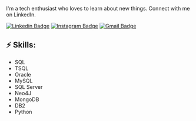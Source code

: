 <!-- You can create your own header images using Canva, it has a lot of templates. If you do, use the following link https://www.canva.com/join/celeriac-tread-jellyfish -->
I'm a tech enthusiast who loves to learn about new things. Connect with me on LinkedIn.


[![Linkedin Badge](https://img.shields.io/badge/-LinkedIn-blue?style=flat-square&logo=Linkedin&logoColor=white&link=https://www.linkedin.com/in/jayrajroshan/)](https://www.linkedin.com/in/yan-furlan-455ab820b/)
[![Instagram Badge](https://img.shields.io/badge/-Instagram-e4405f?style=flat-square&logo=Instagram&logoColor=white&link=https://www.instagram.com/roshanjayraj/)](https://www.instagram.com/yanfurlan/)
[![Gmail Badge](https://img.shields.io/badge/-Gmail-d14836?style=flat-square&logo=Gmail&logoColor=white&link=mail@yangabrielfurlan@gmail.com)](yangabrielfurlan@gmail.com)

## ⚡ Skills:
- SQL
- TSQL
- Oracle
- MySQL
- SQL Server
- Neo4J
- MongoDB
- DB2
- Python
